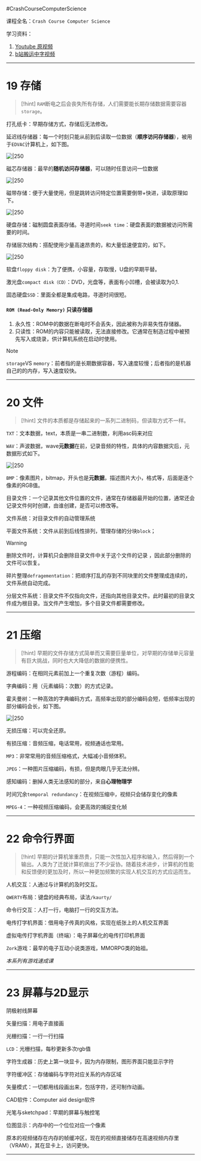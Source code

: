 #CrashCourseComputerScience

课程全名：`Crash Course Computer Science`

学习资料：
1. [Youtube 原视频](https://www.youtube.com/playlist?list=PL8dPuuaLjXtNlUrzyH5r6jN9ulI)
2. [b站搬运中字视频](https://www.bilibili.com/video/BV1EW411u7th/?spm_id_from=333.337.search-card.all.click&vd_source=c57c36d9ae6e8a5b4aa47ed2ea11202f)

---
# 19 存储

>[!hint]
>`RAM`断电之后会丧失所有存储，人们需要能长期存储数据需要容器`storage`。


打孔纸卡：早期存储方式，存储后无法修改。

延迟线存储器：每一个时刻只能从前到后读取一位数据（**顺序访问存储器**），被用于`EDVAC`计算机上，如下图。

![|250](image-20240821000042754.png)

磁芯存储器：最早的**随机访问存储器**，可以随时任意访问一位数据

![|250](image-20240821000527537.png)

磁带存储：便于大量使用，但是跳转访问特定位置需要倒带+快进，读取原理如下。

![|250](image-20240821000736589.png)

硬盘存储：磁制圆盘表面存储。寻道时间`seek time`：硬盘表面的数据被访问所需要的时间。

存储层次结构：搭配使用少量高速昂贵的，和大量低速便宜的，如下。

![|250](image-20240821001028752.png)

软盘`floppy disk`：为了便携，小容量，存取慢，U盘的早期平替。

激光盘`compact disk（CD）`：DVD，光盘等，表面有小凹槽，会被读取为0,1.

固态硬盘`SSD`：里面全都是集成电路，寻道时间很短。

#### `ROM (Read-Only Memory)` 只读存储器
1. 永久性：ROM中的数据在断电时不会丢失，因此被称为非易失性存储器。
2. 只读性：ROM的内容只能被读取，无法直接修改。它通常在制造过程中被预先写入或烧录，供计算机系统在启动时使用。

>[!Note]
>`storage`VS `memory`：前者指的是长期数据容器，写入速度较慢；后者指的是机器自己的的内存，写入速度较快。

---

# 20 文件

>[!hint]
>文件的本质都是存储起来的一系列二进制码，但读取方式不一样。

`TXT`：文本数据，text，本质是一串二进制数，利用asc码来对应

`WAV`：声波数据，wave**元数据**在前，记录音频的特性，具体的内容数据灾后，元数据形式如下。

![|250](image-20240821090926309.png)

`BMP`：像素图片，bitmap，开头也是**元数据**，描述图片大小，格式等，后面是逐个像素的RGB值。

目录文件：一个记录其他文件位置的文件，通常在存储器最开始的位置，通常还会记录文件何时创建，由谁创建，是否可以修改等。

文件系统：对目录文件的自动管理系统

平面文件系统：文件从前到后线性排列，管理存储的分块`block`；

>[!warning]
>删除文件时，计算机只会删除目录文件中关于这个文件的记录  ，因此部分删除的文件可以恢复。


碎片整理`defragementation`：把顺序打乱的存到不同块里的文件整理成连续的，文件系统自动完成。

分层文件系统：目录文件不仅指向文件，还指向其他目录文件。此时最初的目录文件成为根目录。当文件产生增加，多个目录文件都需要修改。

---
# 21 压缩

>[!hint]
>早期的文件存储方式简单而又需要巨量单位，对早期的存储单元容量有巨大挑战，同时也大大降低的数据的便携性。

游程编码：在相同元素前加上一个重复次数（游程）编码。

字典编码：用（元素编码：次数）的方式记录。

霍夫曼树：一种高效的字典编码方式，高频率出现的部分编码会短，低频率出现的部分编码会长，如下图。

![|250](image-20240821161441901.png)


无损压缩：可以完全还原。

有损压缩：音频压缩，电话常用，视频通话也常用。

`MP3`：非常常用的音频压缩格式，大幅减小音频体积。

`JPEG`：一种图片压缩编码，有损，但是肉眼几乎无法分辨。

感知编码：删掉人类无法感知的部分，来自**心理物理学**

时间冗余`temporal redundancy`：在视频压缩中，视频只会储存变化的像素

`MPEG-4`：一种视频压缩编码，会更高效的捕捉变化帧

---

# 22 命令行界面

>[!hint]
>早期的计算机笨重昂贵，只能一次性加入程序和输入，然后得到一个输出。人类为了迁就计算机做出了不少妥协。随着技术进步，计算机的性能和反馈便的更加及时，所以一种更加频繁的实现人机交互的方式应运而生。

人机交互：人通过与计算机的及时交互。

`QWERTY`布局：键盘的经典布局，读法`/kaurty/`

命令行交互：人打一行，电脑打一行的交互方法。

电传打字机界面：借用电子传真的风格，实现在纸张上的人机交互界面

虚拟电传打字机界面（终端）：电子屏幕化的电传打印机界面

`Zork`游戏：最早的电子互动小说类游戏，MMORPG类的始祖。

*本系列有游戏速成课*

---

# 23 屏幕与2D显示

阴极射线屏幕

矢量扫描：用电子直接画

光栅扫描：一行一行扫描

`LCD`：光栅扫描，每秒更新多次rgb值

字符生成器：历史上第一块显卡，因为内存限制，图形界面只能显示字符

字符缓冲区：存储编码与字符对应关系的内存区域

矢量模式：一切都用线段画出来，包括字符，还可制作动画。

CAD软件：Computer aid design软件

光笔与sketchpad：早期的屏幕与触控笔

位图显示：内存中的一个位位对应一个像素

原本的视频储存在内存的帧缓冲区，现在的视频直接储存在高速视频内存里（VRAM），其在显卡上，访问更快。


---

